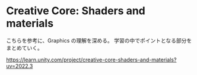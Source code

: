 # Creative Core: Shaders and materials
こちらを参考に、Graphics の理解を深める。
学習の中でポイントとなる部分をまとめていく。

https://learn.unity.com/project/creative-core-shaders-and-materials?uv=2022.3